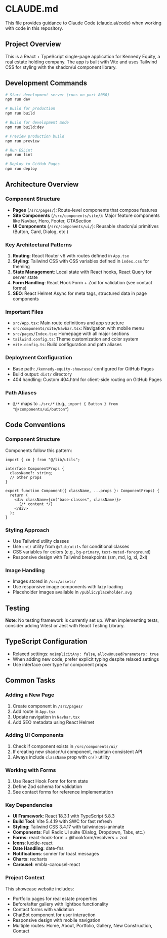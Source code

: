# CLAUDE.md

This file provides guidance to Claude Code (claude.ai/code) when working with code in this repository.

## Project Overview

This is a React + TypeScript single-page application for Kennedy Equity, a real estate holding company. The app is built with Vite and uses Tailwind CSS for styling with the shadcn/ui component library.

## Development Commands

```bash
# Start development server (runs on port 8080)
npm run dev

# Build for production
npm run build

# Build for development mode
npm run build:dev

# Preview production build
npm run preview

# Run ESLint
npm run lint

# Deploy to GitHub Pages
npm run deploy
```

## Architecture Overview

### Component Structure
- **Pages** (`/src/pages/`): Route-level components that compose features
- **Site Components** (`/src/components/site/`): Major feature components like Navbar, Hero, Footer, CTASection
- **UI Components** (`/src/components/ui/`): Reusable shadcn/ui primitives (Button, Card, Dialog, etc.)

### Key Architectural Patterns
1. **Routing**: React Router v6 with routes defined in `App.tsx`
2. **Styling**: Tailwind CSS with CSS variables defined in `index.css` for theming
3. **State Management**: Local state with React hooks, React Query for server state
4. **Form Handling**: React Hook Form + Zod for validation (see contact forms)
5. **SEO**: React Helmet Async for meta tags, structured data in page components

### Important Files
- `src/App.tsx`: Main route definitions and app structure
- `src/components/site/Navbar.tsx`: Navigation with mobile menu
- `src/pages/Index.tsx`: Homepage with all major sections
- `tailwind.config.ts`: Theme customization and color system
- `vite.config.ts`: Build configuration and path aliases

### Deployment Configuration
- Base path: `/kennedy-equity-showcase/` configured for GitHub Pages
- Build output: `dist/` directory
- 404 handling: Custom 404.html for client-side routing on GitHub Pages

### Path Aliases
- `@/*` maps to `./src/*` (e.g., `import { Button } from "@/components/ui/button"`)

## Code Conventions

### Component Structure
Components follow this pattern:
```tsx
import { cn } from "@/lib/utils";

interface ComponentProps {
  className?: string;
  // other props
}

export function Component({ className, ...props }: ComponentProps) {
  return (
    <div className={cn("base-classes", className)}>
      {/* content */}
    </div>
  );
}
```

### Styling Approach
- Use Tailwind utility classes
- Use `cn()` utility from `@/lib/utils` for conditional classes
- CSS variables for colors (e.g., `bg-primary`, `text-muted-foreground`)
- Responsive design with Tailwind breakpoints (sm, md, lg, xl, 2xl)

### Image Handling
- Images stored in `/src/assets/`
- Use responsive image components with lazy loading
- Placeholder images available in `/public/placeholder.svg`

## Testing
**Note**: No testing framework is currently set up. When implementing tests, consider adding Vitest or Jest with React Testing Library.

## TypeScript Configuration
- Relaxed settings: `noImplicitAny: false`, `allowUnusedParameters: true`
- When adding new code, prefer explicit typing despite relaxed settings
- Use interface over type for component props

## Common Tasks

### Adding a New Page
1. Create component in `/src/pages/`
2. Add route in `App.tsx`
3. Update navigation in `Navbar.tsx`
4. Add SEO metadata using React Helmet

### Adding UI Components
1. Check if component exists in `/src/components/ui/`
2. If creating new shadcn/ui component, maintain consistent API
3. Always include `className` prop with `cn()` utility

### Working with Forms
1. Use React Hook Form for form state
2. Define Zod schema for validation
3. See contact forms for reference implementation

### Key Dependencies
- **UI Framework**: React 18.3.1 with TypeScript 5.8.3
- **Build Tool**: Vite 5.4.19 with SWC for fast refresh
- **Styling**: Tailwind CSS 3.4.17 with tailwindcss-animate
- **Components**: Full Radix UI suite (Dialog, Dropdown, Tabs, etc.)
- **Forms**: react-hook-form + @hookform/resolvers + zod
- **Icons**: lucide-react
- **Date Handling**: date-fns
- **Notifications**: sonner for toast messages
- **Charts**: recharts
- **Carousel**: embla-carousel-react

### Project Context
This showcase website includes:
- Portfolio pages for real estate properties
- Before/after gallery with lightbox functionality
- Contact forms with validation
- ChatBot component for user interaction
- Responsive design with mobile navigation
- Multiple routes: Home, About, Portfolio, Gallery, New Construction, Contact